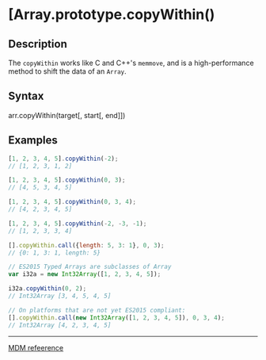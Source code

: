 # [Array.prototype.copyWithin()
## Description
The `copyWithin` works like C and C++'s `memmove`, and is a high-performance method to shift the data of an `Array`. 
## Syntax
arr.copyWithin(target[, start[, end]])
## Examples
``` js
[1, 2, 3, 4, 5].copyWithin(-2);
// [1, 2, 3, 1, 2]
```
``` js
[1, 2, 3, 4, 5].copyWithin(0, 3);
// [4, 5, 3, 4, 5]
```
``` js
[1, 2, 3, 4, 5].copyWithin(0, 3, 4);
// [4, 2, 3, 4, 5]
```
``` js
[1, 2, 3, 4, 5].copyWithin(-2, -3, -1);
// [1, 2, 3, 3, 4]
```
``` js
[].copyWithin.call({length: 5, 3: 1}, 0, 3);
// {0: 1, 3: 1, length: 5}
```
``` js
// ES2015 Typed Arrays are subclasses of Array
var i32a = new Int32Array([1, 2, 3, 4, 5]);
```
``` js 
i32a.copyWithin(0, 2);
// Int32Array [3, 4, 5, 4, 5]
```
``` js
// On platforms that are not yet ES2015 compliant: 
[].copyWithin.call(new Int32Array([1, 2, 3, 4, 5]), 0, 3, 4);
// Int32Array [4, 2, 3, 4, 5]
```
---
[MDM refeerence](https://developer.mozilla.org/en-US/docs/Web/JavaScript/Reference/Global_Objects/Array/copyWithin)
